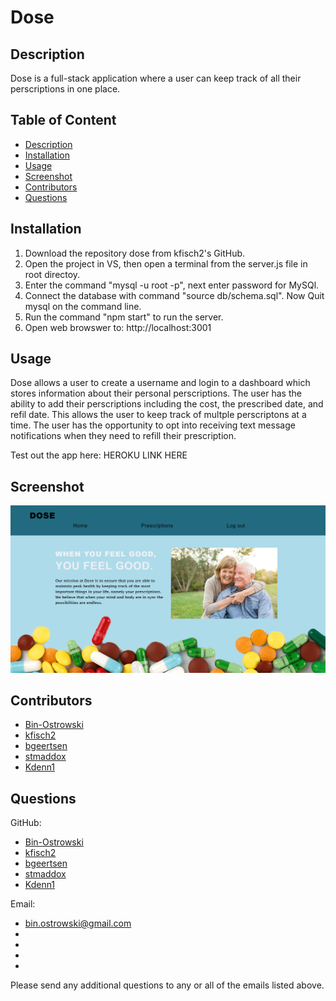 # Dose

## Description

Dose is a full-stack application where a user can keep track of all their perscriptions in one place.

## Table of Content

-   [Description](#description)
-   [Installation](#installation)
-   [Usage](#usage)
-   [Screenshot](#screenshot)
-   [Contributors](#contributors)
-   [Questions](#questions)

## Installation

1. Download the repository dose from kfisch2's GitHub.
2. Open the project in VS, then open a terminal from the server.js file in root directoy.
3. Enter the command "mysql -u root -p", next enter password for MySQl.
4. Connect the database with command "source db/schema.sql". Now Quit mysql on the command line.
5. Run the command "npm start" to run the server.
6. Open web browswer to: http://localhost:3001

## Usage

Dose allows a user to create a username and login to a dashboard which stores information about their personal perscriptions. The user has the ability to add their perscriptions including the cost, the prescribed date, and refil date. This allows the user to keep track of multple perscriptons at a time. The user has the opportunity to opt into receiving text message notifications when they need to refill their prescription.

Test out the app here:
HEROKU LINK HERE

## Screenshot

![Screenshot](./public/assets/images/screenshot.png)

## Contributors

-   [Bin-Ostrowski](https://github.com/Bin-Ostrowski)
-   [kfisch2](https://github.com/kfisch2)
-   [bgeertsen](https://github.com/bgeertsen)
-   [stmaddox](https://github.com/stmaddox)
-   [Kdenn1](https://github.com/Kdenn1)

## Questions

GitHub:
-   [Bin-Ostrowski](https://github.com/Bin-Ostrowski)
-   [kfisch2](https://github.com/kfisch2)
-   [bgeertsen](https://github.com/bgeertsen)
-   [stmaddox](https://github.com/stmaddox)
-   [Kdenn1](https://github.com/Kdenn1)

Email: 
- bin.ostrowski@gmail.com
- 
- 
- 
- 

Please send any additional questions to any or all of the emails listed above.
